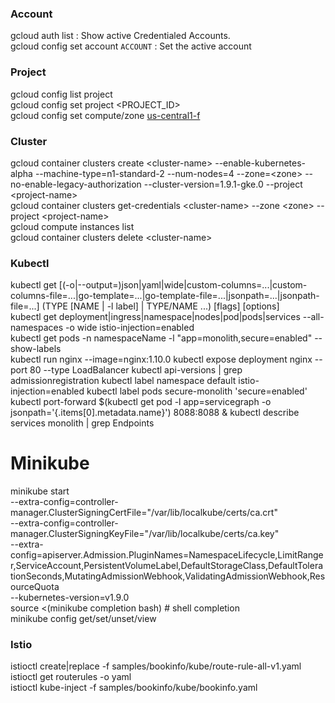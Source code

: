 ### Account
gcloud auth list : Show active Credentialed Accounts.  
gcloud config set account `ACCOUNT` : Set the active account

### Project
gcloud config list project  
gcloud config set project <PROJECT_ID>  
gcloud config set compute/zone [us-central1-f](https://cloud.google.com/compute/docs/regions-zones/)  


### Cluster
gcloud container clusters create \<cluster-name\> --enable-kubernetes-alpha --machine-type=n1-standard-2 --num-nodes=4 --zone=\<zone\> --no-enable-legacy-authorization --cluster-version=1.9.1-gke.0 --project \<project-name\>   
gcloud container clusters get-credentials \<cluster-name\> --zone \<zone\> --project \<project-name\>  
gcloud compute instances list  
gcloud container clusters delete \<cluster-name\>
  
### Kubectl    
kubectl get [(-o|--output=)json|yaml|wide|custom-columns=...|custom-columns-file=...|go-template=...|go-template-file=...|jsonpath=...|jsonpath-file=...] (TYPE [NAME | -l label] | TYPE/NAME ...) [flags] [options]  
kubectl get deployment|ingress|namespace|nodes|pod|pods|services --all-namespaces -o wide istio-injection=enabled     
kubectl get pods -n namespaceName -l "app=monolith,secure=enabled" --show-labels   
kubectl run nginx --image=nginx:1.10.0
kubectl expose deployment nginx --port 80 --type LoadBalancer
kubectl api-versions | grep admissionregistration
kubectl label namespace default istio-injection=enabled
kubectl label pods secure-monolith 'secure=enabled'
kubectl port-forward $(kubectl get pod -l app=servicegraph -o jsonpath='{.items[0].metadata.name}') 8088:8088 &
kubectl describe services monolith | grep Endpoints

# Minikube
minikube start \
	--extra-config=controller-manager.ClusterSigningCertFile="/var/lib/localkube/certs/ca.crt" \
	--extra-config=controller-manager.ClusterSigningKeyFile="/var/lib/localkube/certs/ca.key" \
	--extra-config=apiserver.Admission.PluginNames=NamespaceLifecycle,LimitRanger,ServiceAccount,PersistentVolumeLabel,DefaultStorageClass,DefaultTolerationSeconds,MutatingAdmissionWebhook,ValidatingAdmissionWebhook,ResourceQuota \
	--kubernetes-version=v1.9.0  
source <(minikube completion bash) # shell completion	
minikube config get/set/unset/view    


### Istio
istioctl create|replace -f samples/bookinfo/kube/route-rule-all-v1.yaml
istioctl get routerules -o yaml  
istioctl kube-inject -f samples/bookinfo/kube/bookinfo.yaml
